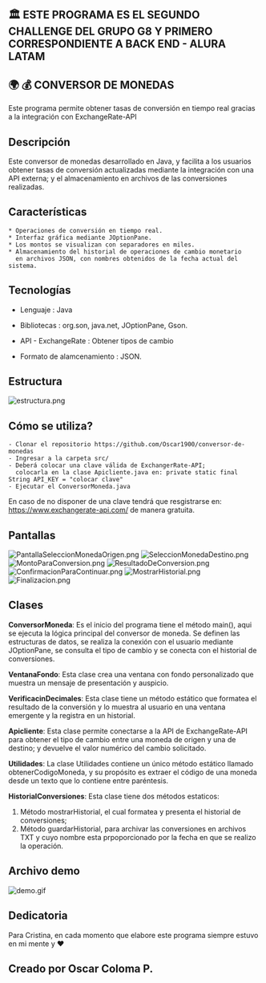 ##  🏛️ ESTE PROGRAMA ES EL SEGUNDO CHALLENGE DEL GRUPO G8 Y PRIMERO CORRESPONDIENTE A BACK END - ALURA LATAM
## 🌍 💰 CONVERSOR DE MONEDAS
Este programa permite obtener tasas de conversión en tiempo real
gracias a la integración con ExchangeRate-API
## Descripción
Este conversor de monedas desarrollado en Java, y facilita a
los usuarios obtener tasas de conversión actualizadas mediante la
integración con una API externa; y el almacenamiento en archivos de las conversiones
realizadas.
## Características
    * Operaciones de conversión en tiempo real.
    * Interfaz gráfica mediante JOptionPane.
    * Los montos se visualizan con separadores en miles.
    * Almacenamiento del historial de operaciones de cambio monetario 
      en archivos JSON, con nombres obtenidos de la fecha actual del sistema.
## Tecnologías 
-   Lenguaje : Java

-   Bibliotecas : org.son, java.net, JOptionPane, Gson.

-   API - ExchangeRate : Obtener tipos de cambio

-   Formato de alamcenamiento : JSON.

## Estructura
![estructura.png](visuales/estructura.png)
## Cómo se utiliza?
    - Clonar el repositorio https://github.com/Oscar1900/conversor-de-monedas
    - Ingresar a la carpeta src/
    - Deberá colocar una clave válida de ExchangerRate-API; 
      colocarla en la clase Apicliente.java en: private static final String API_KEY = "colocar clave"
    - Ejecutar el ConversorMoneda.java
     
En caso de no disponer de una clave tendrá que resgistrarse en:
 https://www.exchangerate-api.com/ de manera gratuita.

## Pantallas
![PantallaSeleccionMonedaOrigen.png](/visuales/PantallaSeleccionMonedaOrigen.png)
![SeleccionMonedaDestino.png](/visuales/SeleccionMonedaDestino.png)
![MontoParaConversion.png](/visuales/MontoParaConversion.png)
![ResultadoDeConversion.png](/visuales/ResultadoDeConversion.png)
![ConfirmacionParaContinuar.png](/visuales/ConfirmacionParaContinuar.png)
![MostrarHistorial.png](/visuales/MostrarHistorial.png)
![Finalizacion.png](/visuales/Finalizacion.png)
## Clases
**ConversorMoneda**: Es el inicio del programa tiene el 
método main(), aqui se ejecuta la lógica principal del conversor de moneda. 
Se definen las estructuras de datos, se realiza la conexión con el 
usuario mediante JOptionPane, se consulta el tipo de cambio y se conecta con
el historial de conversiones.

**VentanaFondo**: Esta clase crea una ventana con fondo personalizado que muestra un 
mensaje de presentación y auspicio. 

**VerificacinDecimales**: Esta clase tiene un método estático que formatea el resultado de la 
conversión y lo muestra al usuario en una ventana emergente y la registra en un historial.

**Apicliente**: Esta clase permite conectarse a la API de ExchangeRate-API para obtener el 
tipo de cambio entre una moneda de origen y una de destino; y devuelve el valor
numérico del cambio solicitado.

**Utilidades**: La clase Utilidades contiene un único método estático llamado 
obtenerCodigoMoneda, y su propósito es extraer el código de una moneda desde un 
texto que lo contiene entre paréntesis.

**HistorialConversiones**: Esta clase tiene dos métodos estaticos:
1. Método mostrarHistorial, el cual formatea y presenta el historial de conversiones;
2. Método guardarHistorial, para archivar las conversiones en archivos TXT y cuyo nombre 
esta prpoporcionado por la fecha en que se realizo la operación. 

## Archivo demo
   ![demo.gif](/visuales/demo.gif) 

## Dedicatoria
Para Cristina, en cada momento que elabore este programa
siempre estuvo en mi mente y ❤️

## Creado por Oscar Coloma P.
